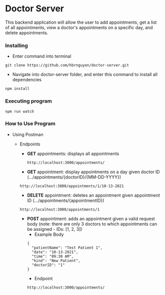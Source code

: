 # Doctor Server

This backend application will allow the user to add appointments, get a list of all appointments, view a doctor's appointments on a specific day, and delete appointments.

### Installing

* Enter command into terminal
```
git clone https://github.com/hbrnguyen/doctor-server.git
```
* Navigate into doctor-server folder, and enter this command to install all dependencies
```
npm install
```

### Executing program
```
npm run watch
```

### How to Use Program
* Using Postman
  * Endpoints
    * **GET** appointments: displays all appointments
      ```
      http://localhost:3000/appointments/
      ```
      
    * **GET** appointment: display appointments on a day given doctor ID (.../appointments/{doctorID}/{MM-DD-YYYY})
    ```
    http://localhost:3000/appointments/1/10-13-2021
    ```
    
    * **DELETE** appointment: deletes an appointment given appointment ID (.../appointments/{appointmentID})
    ```
    http://localhost:3000/appointments/1
    ```
    
    * **POST** appointment: adds an appointment given a valid request body (note: there are only 3 doctors to which appointments can be assigned - IDs: [1, 2, 3])
      * Example Body
      ```
      {
        "patientName": "Test Patient 1",
        "date": "10-13-2021",
        "time": "09:30 AM",
        "kind": "New Patient",
        "doctorID": "1"
      }
      ```
      * Endpoint
      ```
      http://localhost:3000/appointments/
      ```
